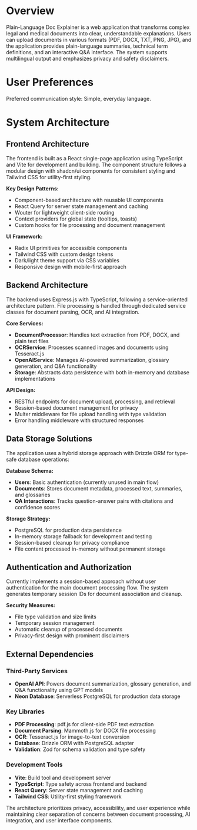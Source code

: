 # Overview

Plain-Language Doc Explainer is a web application that transforms complex legal and medical documents into clear, understandable explanations. Users can upload documents in various formats (PDF, DOCX, TXT, PNG, JPG), and the application provides plain-language summaries, technical term definitions, and an interactive Q&A interface. The system supports multilingual output and emphasizes privacy and safety disclaimers.

# User Preferences

Preferred communication style: Simple, everyday language.

# System Architecture

## Frontend Architecture

The frontend is built as a React single-page application using TypeScript and Vite for development and building. The component structure follows a modular design with shadcn/ui components for consistent styling and Tailwind CSS for utility-first styling.

**Key Design Patterns:**
- Component-based architecture with reusable UI components
- React Query for server state management and caching
- Wouter for lightweight client-side routing
- Context providers for global state (tooltips, toasts)
- Custom hooks for file processing and document management

**UI Framework:**
- Radix UI primitives for accessible components
- Tailwind CSS with custom design tokens
- Dark/light theme support via CSS variables
- Responsive design with mobile-first approach

## Backend Architecture

The backend uses Express.js with TypeScript, following a service-oriented architecture pattern. File processing is handled through dedicated service classes for document parsing, OCR, and AI integration.

**Core Services:**
- **DocumentProcessor**: Handles text extraction from PDF, DOCX, and plain text files
- **OCRService**: Processes scanned images and documents using Tesseract.js
- **OpenAIService**: Manages AI-powered summarization, glossary generation, and Q&A functionality
- **Storage**: Abstracts data persistence with both in-memory and database implementations

**API Design:**
- RESTful endpoints for document upload, processing, and retrieval
- Session-based document management for privacy
- Multer middleware for file upload handling with type validation
- Error handling middleware with structured responses

## Data Storage Solutions

The application uses a hybrid storage approach with Drizzle ORM for type-safe database operations:

**Database Schema:**
- **Users**: Basic authentication (currently unused in main flow)
- **Documents**: Stores document metadata, processed text, summaries, and glossaries
- **QA Interactions**: Tracks question-answer pairs with citations and confidence scores

**Storage Strategy:**
- PostgreSQL for production data persistence
- In-memory storage fallback for development and testing
- Session-based cleanup for privacy compliance
- File content processed in-memory without permanent storage

## Authentication and Authorization

Currently implements a session-based approach without user authentication for the main document processing flow. The system generates temporary session IDs for document association and cleanup.

**Security Measures:**
- File type validation and size limits
- Temporary session management
- Automatic cleanup of processed documents
- Privacy-first design with prominent disclaimers

## External Dependencies

### Third-Party Services
- **OpenAI API**: Powers document summarization, glossary generation, and Q&A functionality using GPT models
- **Neon Database**: Serverless PostgreSQL for production data storage

### Key Libraries
- **PDF Processing**: pdf.js for client-side PDF text extraction
- **Document Parsing**: Mammoth.js for DOCX file processing
- **OCR**: Tesseract.js for image-to-text conversion
- **Database**: Drizzle ORM with PostgreSQL adapter
- **Validation**: Zod for schema validation and type safety

### Development Tools
- **Vite**: Build tool and development server
- **TypeScript**: Type safety across frontend and backend
- **React Query**: Server state management and caching
- **Tailwind CSS**: Utility-first styling framework

The architecture prioritizes privacy, accessibility, and user experience while maintaining clear separation of concerns between document processing, AI integration, and user interface components.